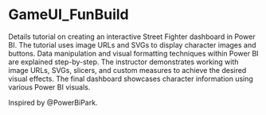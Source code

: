 # GameUI_FunBuild

Details tutorial on creating an interactive Street Fighter dashboard in Power BI. 
The tutorial uses image URLs and SVGs to display character images and buttons. 
Data manipulation and visual formatting techniques within Power BI are explained step-by-step. 
The instructor demonstrates working with image URLs, SVGs, slicers, and custom measures to achieve the desired visual effects. 
The final dashboard showcases character information using various Power BI visuals.


Inspired by @PowerBiPark.
